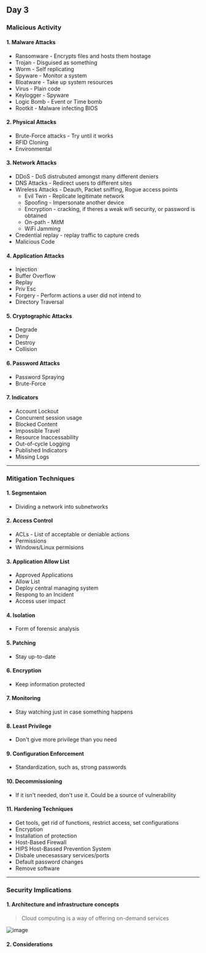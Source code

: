 ## Day 3

### Malicious Activity

#### 1. Malware Attacks
- Ransomware - Encrypts files and hosts them hostage
- Trojan - Disguised as something
- Worm - Self replicating
- Spyware - Monitor a system
- Bloatware - Take up system resources
- Virus - Plain code
- Keylogger - Spyware
- Logic Bomb - Event or Time bomb
- Rootkit - Malware infecting BIOS

#### 2. Physical Attacks
- Brute-Force attacks - Try until it works
- RFID Cloning
- Environmental

#### 3. Network Attacks
- DDoS - DoS distrubuted amongst many different deniers
- DNS Attacks - Redirect users to different sites
- Wireless Attacks - Deauth, Packet sniffing, Rogue access points
  - Evil Twin - Replicate legitimate network
  - Spoofing - Impersonate another device
  - Encryption - cracking, if theres a weak wifi security, or password is obtained
  - On-path - MitM
  - WiFi Jamming
- Credential replay - replay traffic to capture creds
- Malicious Code
  
#### 4. Application Attacks
- Injection
- Buffer Overflow
- Replay
- Priv Esc
- Forgery - Perform actions a user did not intend to
- Directory Traversal

#### 5. Cryptographic Attacks
- Degrade
- Deny
- Destroy
- Collision

#### 6. Password Attacks
- Password Spraying
- Brute-Force

#### 7. Indicators
- Account Lockout
- Concurrent session usage
- Blocked Content
- Impossible Travel
- Resource Inaccessability
- Out-of-cycle Logging
- Published Indicators
- Missing Logs

-----

### Mitigation Techniques

#### 1. Segmentaion 
- Dividing a network into subnetworks

#### 2. Access Control
- ACLs - List of acceptable or deniable actions
- Permissions
- Windows/Linux permisions


#### 3. Application Allow List
- Approved Applications
- Allow List
- Deploy central managing system
- Respong to an Incident
- Access user impact

#### 4. Isolation
- Form of forensic analysis

#### 5. Patching
- Stay up-to-date

#### 6. Encryption
- Keep information protected

#### 7. Monitoring
- Stay watching just in case something happens

#### 8. Least Privilege
- Don't give more privilege than you need

#### 9. Configuration Enforcement
- Standardization, such as, strong passwords

#### 10. Decommissioning
- If it isn't needed, don't use it. Could be a source of vulnerability

#### 11. Hardening Techniques
- Get tools, get rid of functions, restrict access, set configurations
- Encryption
- Installation of protection
- Host-Based Firewall
- HIPS Host-Bassed Prevention System
- Disbale unecesassary services/ports
- Default password changes
- Remove software

-----

### Security Implications

#### 1. Architecture and infrastructure concepts
> Cloud computing is a way of offering on-demand services

![image](https://github.com/user-attachments/assets/74d9ff95-f1bf-4b86-9ca7-2c63d1c9f374)



#### 2. Considerations
